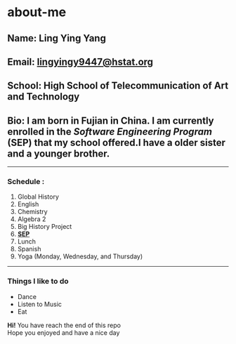 # about-me
## Name: Ling Ying Yang 

## Email: lingyingy9447@hstat.org 

## School: High School of Telecommunication of Art and Technology 

## Bio: I am born in Fujian in China. I am currently enrolled in the _Software Engineering Program_ (SEP) that my school offered.I have a older sister and a younger brother. 
 
 
- - -

### Schedule : 
1. Global History 
2. English 
3. Chemistry 
4.  Algebra 2 
5.  Big History Project 
6. [**SEP**](https://hstatsep.github.io/)
7. Lunch 
8.  Spanish 
9. Yoga (Monday, Wednesday, and Thursday)

- - -

### Things I like to do 
* Dance 
* Listen to Music 
* Eat 

**Hi!** You have reach the end of this repo  
Hope you enjoyed and have a nice day

